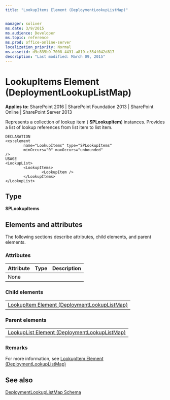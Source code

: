 ```yaml
---
title: "LookupItems Element (DeploymentLookupListMap)"


manager: soliver
ms.date: 3/9/2015
ms.audience: Developer
ms.topic: reference
ms.prod: office-online-server
localization_priority: Normal
ms.assetid: d9c835b9-7008-4431-a819-c354f042d817
description: "Last modified: March 09, 2015"
---
```


# LookupItems Element (DeploymentLookupListMap)

 
  
 **Applies to:** SharePoint 2016 | SharePoint Foundation 2013 | SharePoint Online | SharePoint Server 2013
  
Represents a collection of lookup item ( **SPLookupItem**) instances. Provides a list of lookup references from list item to list item.
  
```
DECLARATION
<xs:element 
        name="LookupItems" type="SPLookupItems"
        minOccurs="0" maxOccurs="unbounded" 
/>
USAGE
<LookupList>
        <LookupItems>
                <LookupItem />
        </LookupItems>
</LookupList>

```

## Type

 **SPLookupItems**
  
## Elements and attributes

The following sections describe attributes, child elements, and parent elements.

### Attributes

|**Attribute**|**Type**|**Description**|
|:-----|:-----|:-----|
|None  <br/> |||
   
### Child elements

||
|:-----|
|[LookupItem Element (DeploymentLookupListMap)](lookupitem-element-deploymentlookuplistmap.md)|
   
### Parent elements

||
|:-----|
|[LookupList Element (DeploymentLookupListMap)](lookuplist-element-deploymentlookuplistmap.md)|
   
### Remarks

For more information, see [LookupItem Element (DeploymentLookupListMap)](lookupitem-element-deploymentlookuplistmap.md)
  
## See also



[DeploymentLookupListMap Schema](deploymentlookuplistmap-schema.md)

